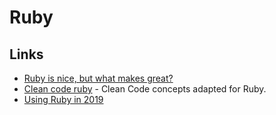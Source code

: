 # Ruby

## Links

- [Ruby is nice, but what makes great?](https://www.reddit.com/r/ruby/comments/8ysh41/ruby_is_nice_but_what_makes_great/)
- [Clean code ruby](https://github.com/uohzxela/clean-code-ruby#readme) - Clean Code concepts adapted for Ruby.
- [Using Ruby in 2019](https://jasoncharnes.com/using-ruby-in-2019/)